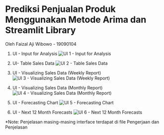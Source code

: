 # Prediksi Penjualan Produk Menggunakan Metode Arima dan Streamlit Library

Oleh Faizal Aji Wibowo - 19090104

1. UI - Input for Analysis
![UI 1 - Input for Analysis](https://user-images.githubusercontent.com/74334556/148688868-97cb178d-569e-4428-87c0-54f61362b98d.png)

2. UI- Table Sales Data
![UI 2 - Table Sales Data](https://user-images.githubusercontent.com/74334556/148688975-2f2d1cdf-c996-4f2e-85bb-526dda3bbef8.png)

3. UI - Visualizing Sales Data (Weekly Report)
![UI 3 - Visualizing Sales Data (Weekly Report)](https://user-images.githubusercontent.com/74334556/148688990-7f31c7a8-6b1c-41ef-9996-cf86b8a5e260.png)

4. UI - Visualizing Sales Data (Monthly Report)
![UI 4 - Visualizing Sales Data (Monthly Report)](https://user-images.githubusercontent.com/74334556/148689063-404528b1-eeb8-448f-88f7-dd3eb9205129.png)

5. UI - Forecasting Chart
![UI 5 - Forecasting Chart](https://user-images.githubusercontent.com/74334556/148689105-c88b4e9d-80bd-47e0-a590-4bcd59859fc3.png)

6. UI - Next 12 Month Forecasts
![UI 6 - Next 12 Month Forecasts](https://user-images.githubusercontent.com/74334556/148689118-d3fcbbf0-0097-4b6f-b586-8544a14444ca.png)


*Note: Penjelasan masing-masing interface terdapat di file Pengerjaan dan Penjelasan
